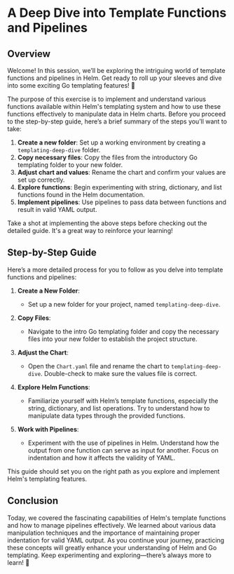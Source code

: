 # A Deep Dive into Template Functions and Pipelines

## Overview

Welcome! In this session, we’ll be exploring the intriguing world of template functions and pipelines in Helm. Get ready to roll up your sleeves and dive into some exciting Go templating features! 🌊

The purpose of this exercise is to implement and understand various functions available within Helm's templating system and how to use these functions effectively to manipulate data in Helm charts. Before you proceed to the step-by-step guide, here’s a brief summary of the steps you’ll want to take:

1. **Create a new folder**: Set up a working environment by creating a `templating-deep-dive` folder.
2. **Copy necessary files**: Copy the files from the introductory Go templating folder to your new folder.
3. **Adjust chart and values**: Rename the chart and confirm your values are set up correctly.
4. **Explore functions**: Begin experimenting with string, dictionary, and list functions found in the Helm documentation.
5. **Implement pipelines**: Use pipelines to pass data between functions and result in valid YAML output.

Take a shot at implementing the above steps before checking out the detailed guide. It's a great way to reinforce your learning!

## Step-by-Step Guide

Here’s a more detailed process for you to follow as you delve into template functions and pipelines:

1. **Create a New Folder**:

   - Set up a new folder for your project, named `templating-deep-dive`.

2. **Copy Files**:

   - Navigate to the intro Go templating folder and copy the necessary files into your new folder to establish the project structure.

3. **Adjust the Chart**:

   - Open the `Chart.yaml` file and rename the chart to `templating-deep-dive`. Double-check to make sure the values file is correct.

4. **Explore Helm Functions**:

   - Familiarize yourself with Helm’s template functions, especially the string, dictionary, and list operations. Try to understand how to manipulate data types through the provided functions.

5. **Work with Pipelines**:
   - Experiment with the use of pipelines in Helm. Understand how the output from one function can serve as input for another. Focus on indentation and how it affects the validity of YAML.

This guide should set you on the right path as you explore and implement Helm's templating features.

## Conclusion

Today, we covered the fascinating capabilities of Helm's template functions and how to manage pipelines effectively. We learned about various data manipulation techniques and the importance of maintaining proper indentation for valid YAML output. As you continue your journey, practicing these concepts will greatly enhance your understanding of Helm and Go templating. Keep experimenting and exploring—there’s always more to learn! 🚀
